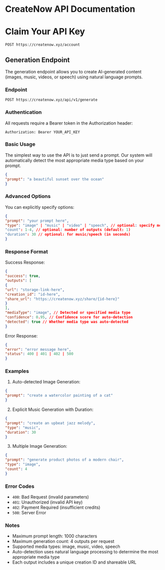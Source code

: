# CreateNow API Documentation

# Claim Your API Key
```
POST https://createnow.xyz/account
```

## Generation Endpoint

The generation endpoint allows you to create AI-generated content (images, music, videos, or speech) using natural language prompts.

### Endpoint
```
POST https://createnow.xyz/api/v1/generate
```

### Authentication
All requests require a Bearer token in the Authorization header:
```
Authorization: Bearer YOUR_API_KEY
```

### Basic Usage

The simplest way to use the API is to just send a prompt. Our system will automatically detect the most appropriate media type based on your prompt.
```json
{
"prompt": "a beautiful sunset over the ocean"
}
```


### Advanced Options

You can explicitly specify options:
```json
{
"prompt": "your prompt here",
"type": "image" | "music" | "video" | "speech", // optional: specify media type
"count": 1-4, // optional: number of outputs (default: 1)
"duration": 30 // optional: for music/speech (in seconds)
}
```


### Response Format

Success Response:
```json
{
"success": true,
"outputs": [
{
"url": "storage-link-here",
"creation_id": "id-here",
"share_url": "https://createnow.xyz/share/{id-here}"
}
],
"mediaType": "image", // Detected or specified media type
"confidence": 0.95, // Confidence score for auto-detection
"detected": true // Whether media type was auto-detected
}
```


Error Response:
```json
{
"error": "error message here",
"status": 400 | 401 | 402 | 500
}
```

### Examples

1. Auto-detected Image Generation:
```json
{
"prompt": "create a watercolor painting of a cat"
}
```


2. Explicit Music Generation with Duration:
```json
{
"prompt": "create an upbeat jazz melody",
"type": "music",
"duration": 30
}
```

3. Multiple Image Generation:
```json
{
"prompt": "generate product photos of a modern chair",
"type": "image",
"count": 4
}
```

### Error Codes
- `400`: Bad Request (invalid parameters)
- `401`: Unauthorized (invalid API key)
- `402`: Payment Required (insufficient credits)
- `500`: Server Error

### Notes
- Maximum prompt length: 1000 characters
- Maximum generation count: 4 outputs per request
- Supported media types: image, music, video, speech
- Auto-detection uses natural language processing to determine the most appropriate media type
- Each output includes a unique creation ID and shareable URL
